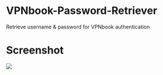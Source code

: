# VPNbook-Password-Retriever
Retrieve username &amp; password for VPNbook authentication
# Screenshot
<img src="https://i.imgur.com/HTe4K2u.png">